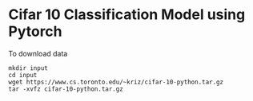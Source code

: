 # Cifar 10 Classification Model using Pytorch 


To download data
```
mkdir input 
cd input 
wget https://www.cs.toronto.edu/~kriz/cifar-10-python.tar.gz
tar -xvfz cifar-10-python.tar.gz
```

